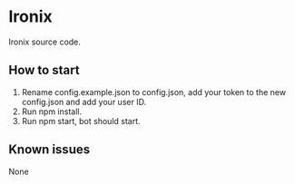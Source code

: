 # Ironix
Ironix source code.
## How to start
1. Rename config.example.json to config.json, add your token to the new config.json and add your user ID.
2. Run npm install.
3. Run npm start, bot should start.

## Known issues
None
